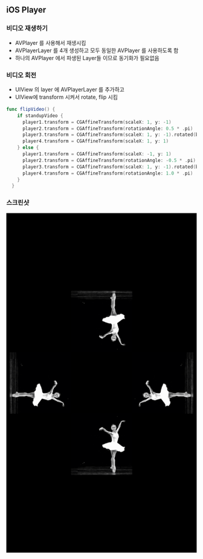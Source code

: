 ## iOS Player

### 비디오 재생하기

- AVPlayer 를 사용해서 재생시킴
- AVPlayerLayer 를 4개 생성하고 모두 동일한 AVPlayer 를 사용하도록 함
- 하나의 AVPlayer 에서 파생된 Layer들 이므로 동기화가 필요없음

### 비디오 회전

- UIView 의 layer 에 AVPlayerLayer 를 추가하고
- UIView에 transform 시켜서 rotate, flip 시킴

```swift
func flipVideo() {
    if standupVideo {
      player1.transform = CGAffineTransform(scaleX: 1, y: -1)
      player2.transform = CGAffineTransform(rotationAngle: 0.5 * .pi)
      player3.transform = CGAffineTransform(scaleX: 1, y: -1).rotated(by: -0.5 * .pi)
      player4.transform = CGAffineTransform(scaleX: 1, y: 1)
    } else {
      player1.transform = CGAffineTransform(scaleX: -1, y: 1)
      player2.transform = CGAffineTransform(rotationAngle: -0.5 * .pi)
      player3.transform = CGAffineTransform(scaleX: 1, y: -1).rotated(by: 0.5 * .pi)
      player4.transform = CGAffineTransform(rotationAngle: 1.0 * .pi)
    }
  }
```

### 스크린샷

![screenshot](../images/screenshot2.png)